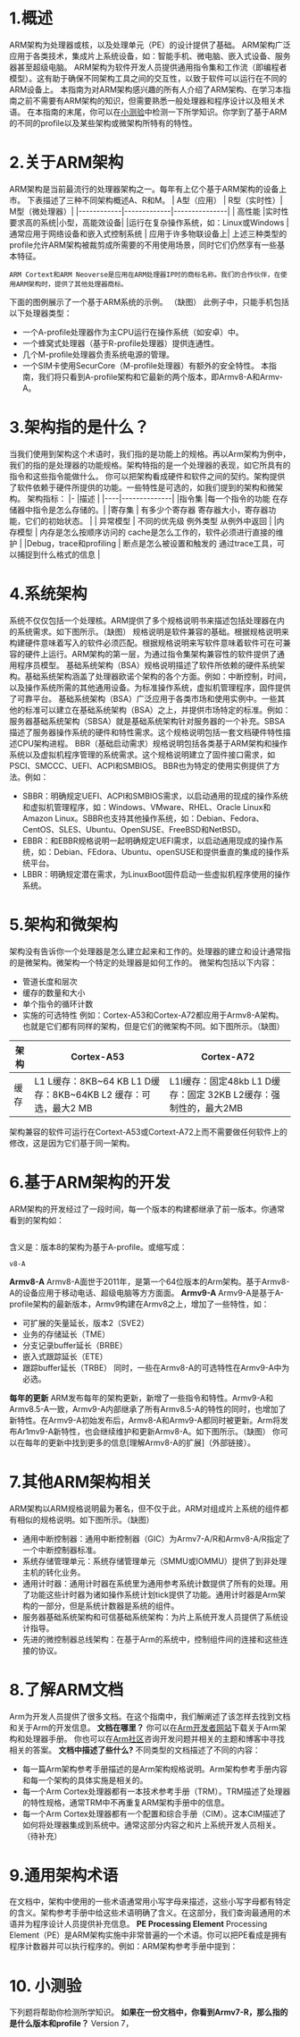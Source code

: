 # 1.概述
ARM架构为处理器或核，以及处理单元（PE）的设计提供了基础。
ARM架构广泛应用于各类技术，集成片上系统设备，如：智能手机、微电脑、嵌入式设备、服务器甚至超级电脑。
ARM架构为软件开发人员提供通用指令集和工作流（即编程者模型）。这有助于确保不同架构工具之间的交互性，以致于软件可以运行在不同的ARM设备上。
本指南为对ARM架构感兴趣的所有人介绍了ARM架构、在学习本指南之前不需要有ARM架构的知识，但需要熟悉一般处理器和程序设计以及相关术语。
在本指南的末尾，你可以在[小测验](#jump)中检测一下所学知识。你学到了基于ARM的不同的profile以及某些架构或微架构所特有的特性。
# 2.关于ARM架构
ARM架构是当前最流行的处理器架构之一。每年有上亿个基于ARM架构的设备上市。
下表描述了三种不同架构概述A、R和M。
| A型（应用） | R型（实时性）| M型（微处理器）|
|------------|-------------|---------------|
| 高性能      |实时性要求高的系统|小型，高能效设备|
|运行在复杂操作系统，如：Linux或Windows | 通常应用于网络设备和嵌入式控制系统 | 应用于许多物联设备上|
上述三种类型的profile允许ARM架构被裁剪成所需要的不用使用场景，同时它们仍然享有一些基本特征。
```（没翻译好）
ARM Cortext和ARM Neoverse是应用在ARM处理器IP时的商标名称。我们的合作伙伴，在使用ARM架构时，提供了其他处理器商标。
```
下面的图例展示了一个基于ARM系统的示例。
（缺图）
此例子中，只能手机包括以下处理器类型：
* 一个A-profile处理器作为主CPU运行在操作系统（如安卓）中。
* 一个蜂窝式处理器（基于R-profile处理器）提供连通性。
* 几个M-profile处理器负责系统电源的管理。
* 一个SIM卡使用SecurCore（M-profile处理器）有额外的安全特性。
本指南，我们将只看到A-profile架构和它最新的两个版本，即Armv8-A和Armv-A。
# 3.架构指的是什么？
当我们使用到架构这个术语时，我们指的是功能上的规格。再以Arm架构为例中，我们的指的是处理器的功能规格。架构特指的是一个处理器的表现，如它所具有的指令和这些指令能做什么。
你可以把架构看成硬件和软件之间的契约。架构提供了软件依赖于硬件所提供的功能。一些特性是可选的，如我们提到的架构和微架构。
架构指标：
|-  |描述    |
|----|--------------|
|指令集 |每一个指令的功能 在存储器中指令是怎么存储的。|
|寄存集 | 有多少个寄存器 寄存器大小，寄存器功能，它们的初始状态。 |
| 异常模型 | 不同的优先级 例外类型 从例外中返回 |
|内存模型 | 内存是怎么按顺序访问的 cache是怎么工作的，软件必须进行直接的维护 |
|Debug，trace和profiling | 断点是怎么被设置和触发的 通过trace工具，可以捕捉到什么格式的信息 |
# 4.系统架构
系统不仅仅包括一个处理核。ARM提供了多个规格说明书来描述包括处理器在内的系统需求。如下图所示。（缺图）
规格说明是软件兼容的基础。根据规格说明来构建硬件意味着写入的软件必须匹配。根据规格说明来写软件意味着软件可在可兼容的硬件上运行。ARM架构的第一层，为通过指令集架构兼容性的软件提供了通用程序员模型。
基础系统架构（BSA）规格说明描述了软件所依赖的硬件系统架构。基础系统架构涵盖了处理器欧诺个架构的各个方面。例如：中断控制，时间，以及操作系统所需的其他通用设备。为标准操作系统，虚拟机管理程序，固件提供了可靠平台。 
基础系统架构（BSA）广泛应用于各类市场和使用实例中。一些其他的标准可以建立在基础系统架构（BSA）之上，并提供市场特定的标准。例如：服务器基础系统架构（SBSA）就是基础系统架构针对服务器的一个补充。SBSA描述了服务器操作系统的硬件和特性需求。这个规格说明包括一套文档硬件特性描述CPU架构进程。 
BBR（基础启动需求）规格说明包括各类基于ARM架构和操作系统以及虚拟机程序管理的系统需求。这个规格说明建立了固件接口需求，如PSCI、SMCCC、UEFI、ACPI和SMBIOS。 
BBR也为特定的使用实例提供了方法。例如： 
* SBBR：明确规定UEFI、ACPI和SMBIOS需求，以启动通用的现成的操作系统和虚拟机管理程序，如：Windows、VMware、RHEL、Oracle Linux和Amazon Linux。SBBR也支持其他操作系统，如：Debian、Fedora、CentOS、SLES、Ubuntu、OpenSUSE、FreeBSD和NetBSD。
* EBBR：和EBBR规格说明一起明确规定UEFI需求，以启动通用现成的操作系统，如：Debian、FEdora、Ubuntu、openSUSE和提供垂直的集成的操作系统平台。
* LBBR：明确规定潜在需求，为LinuxBoot固件启动一些虚拟机程序使用的操作系统。
# 5.架构和微架构
架构没有告诉你一个处理器是怎么建立起来和工作的。处理器的建立和设计通常指的是微架构。微架构一个特定的处理器是如何工作的。
微架构包括以下内容：
* 管道长度和层次
* 缓存的数量和大小
* 单个指令的循环计数
* 实施的可选特性
例如：Cortex-A53和Cortex-A72都应用于Armv8-A架构。也就是它们都有同样的架构，但是它们的微架构不同。如下图所示。（缺图）

|架构   |Cortex-A53 | Cortex-A72 |
| ------|------| -----|
|缓存 | L1 L缓存：8KB~64 KB L1 D缓存：8KB~64KB  L2 缓存：可选，最大2 MB | L1I缓存：固定48kb   L1 D缓存：固定 32KB L2缓存：强制性的，最大2MB|

架构兼容的软件可运行在Cortext-A53或Cortext-A72上而不需要做任何软件上的修改，这是因为它们基于同一架构。
# 6.基于ARM架构的开发
ARM架构的开发经过了一段时间，每一个版本的构建都继承了前一版本。你通常看到的架构如：
```Armv8-A
```
含义是：版本8的架构为基于A-profile。或缩写成：
```
v8-A
```
**Armv8-A**
Armv8-A面世于2011年，是第一个64位版本的Arm架构。基于Armv8-A的设备应用于移动电话、超级电脑等方方面面。
**Armv9-A**
Armv9-A是基于A-profile架构的最新版本，Armv9构建在Armv8之上，增加了一些特性，如：
* 可扩展的矢量延长，版本2（SVE2）
* 业务的存储延长（TME）
* 分支记录buffer延长（BRBE）
* 嵌入式跟踪延长（ETE）
* 跟踪buffer延长（TRBE）
同时，一些在Armv8-A的可选特性在Armv9-A中为必选。 

**每年的更新**
ARM发布每年的架构更新，新增了一些指令和特性。Armv9-A和Armv8.5-A一致，Armv9-A内部继承了所有Armv8.5-A的特性的同时，也增加了新特性。在Armv9-A初始发布后，Armv8-A和Armv9-A都同时被更新。Arm将发布Ar1mv9-A新特性，也会继续维护和更新Armv8-A。如下图所示。（缺图）
你可以在每年的更新中找到更多的信息[理解Armv8-A的扩展]（外部链接）。
# 7.其他ARM架构相关
ARM架构以ARM规格说明最为著名，但不仅于此，ARM对组成片上系统的组件都有相似的规格说明。如下图所示。（缺图）
* 通用中断控制器：通用中断控制器（GIC）为Armv7-A/R和Armv8-A/R指定了一个中断控制器标准。
* 系统存储管理单元：系统存储管理单元（SMMU或IOMMU）提供了到非处理主机的转化业务。
* 通用计时器：通用计时器在系统里为通用参考系统计数提供了所有的处理。用了功能这些计时器为诸如操作系统计划tick提供了功能。通用计时器是Arm架构的一部分，但是系统计数器是系统的组件。
* 服务器基础系统架构和可信基础系统架构：为片上系统开发人员提供了系统设计指导。
* 先进的微控制器总线架构：在基于Arm的系统中，控制组件间的连接和这些连接的协议。
# 8.了解ARM文档
Arm为开发人员提供了很多文档。在这个指南中，我们解阐述了该怎样去找到文档和关于Arm的开发信息。
**文档在哪里？**
你可以在[Arm开发者网站](https://developer.arm.com)下载关于Arm架构和处理器手册。
你也可以在[Arm社区](https://community.arm.com)咨询开发问题并相关的主题和博客中寻找相关的答案。
**文档中描述了些什么?**
不同类型的文档描述了不同的内容：
* 每一篇Arm架构参考手册描述的是Arm架构规格说明。Arm架构参考手册内容和每一个架构的具体实施是相关的。
* 每一个Arm Cortex处理器都有一本技术参考手册（TRM）。TRM描述了处理器的特性规格，通常TRM中不再重复ARM架构手册中的信息。
* 每一个Arm Cortex处理器都有一个配置和综合手册（CIM）。这本CIM描述了如何将处理器集成到系统中。通常这部分内容之和片上系统开发人员相关。
  （待补充）
# 9.通用架构术语
在文档中，架构中使用的一些术语通常用小写字母来描述，这些小写字母都有特定的含义。架构参考手册中给这些术语明确了含义。在这部分，我们查询最通用的术语并为程序设计人员提供补充信息。
**PE Processing Element**
Processing Element（PE）是ARM架构实施中非常普遍的一个术语。你可以把PE看成是拥有程序计数器并可以执行程序的。例如：ARM架构参考手册中提到：

# 10. 小测验
<html><span id="jump"></span>
</html>
下列题将帮助你检测所学知识。 
<b>如果在一份文档中，你看到Armv7-R，那么指的是什么版本和profile？</b>  
Version 7，
